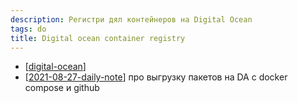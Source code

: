 ```yaml
---
description: Регистри дял контейнеров на Digital Ocean
tags: do
title: Digital ocean container registry
---
```

- [[digital-ocean]]
- [[2021-08-27-daily-note]] про выгрузку пакетов на DA c docker compose и github

[//begin]: # "Autogenerated link references for markdown compatibility"
[digital-ocean]: ../lists/digital-ocean "Digital ocean"
[2021-08-27-daily-note]: ../posts/2021-08-27-daily-note "Как добавить контейнеры на Digital Ocean registry с помощью docker-compose"
[//end]: # "Autogenerated link references"